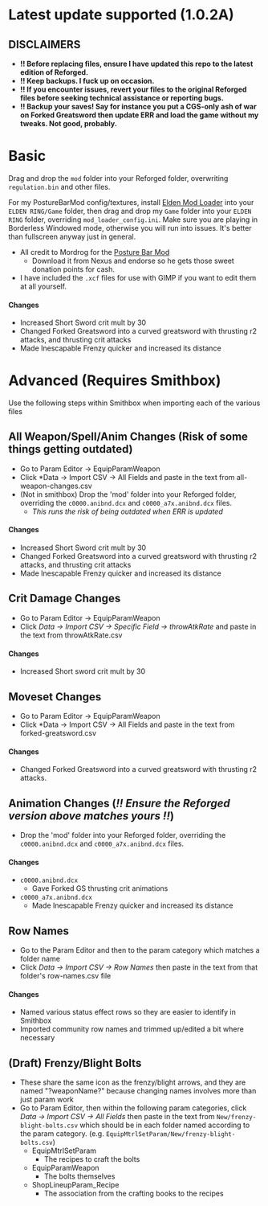 # Latest update supported (1.0.2A)
## DISCLAIMERS
- **!! Before replacing files, ensure I have updated this repo to the latest edition of Reforged.**
- **!! Keep backups. I fuck up on occasion.**
- **!! If you encounter issues, revert your files to the original Reforged files before seeking technical assistance or reporting bugs.**
- **!! Backup your saves! Say for instance you put a CGS-only ash of war on Forked Greatsword then update ERR and load the game without my tweaks. Not good, probably.**


# Basic
Drag and drop the `mod` folder into your Reforged folder, overwriting `regulation.bin` and other files.

For my PostureBarMod config/textures, install [Elden Mod Loader](https://www.nexusmods.com/eldenring/mods/117?tab=files) into your `ELDEN RING/Game` folder, then drag and drop my `Game` folder into your `ELDEN RING` folder, overriding `mod_loader_config.ini`.
Make sure you are playing in Borderless Windowed mode, otherwise you will run into issues. It's better than fullscreen anyway just in general.
  - All credit to Mordrog for the [Posture Bar Mod](https://www.nexusmods.com/eldenring/mods/3405/?tab=description)
    - Download it from Nexus and endorse so he gets those sweet donation points for cash.
  - I have included the `.xcf` files for use with GIMP if you want to edit them at all yourself.

#### Changes
- Increased Short Sword crit mult by 30
- Changed Forked Greatsword into a curved greatsword with thrusting r2 attacks, and thrusting crit attacks
- Made Inescapable Frenzy quicker and increased its distance


# Advanced (Requires Smithbox)
Use the following steps within Smithbox when importing each of the various files

## All Weapon/Spell/Anim Changes (Risk of some things getting outdated)
- Go to Param Editor -> EquipParamWeapon
- Click *Data -> Import CSV -> All Fields and paste in the text from all-weapon-changes.csv
- (Not in smithbox) Drop the 'mod' folder into your Reforged folder, overriding the `c0000.anibnd.dcx` and `c0000_a7x.anibnd.dcx` files.
  - *This runs the risk of being outdated when ERR is updated*
#### Changes
- Increased Short Sword crit mult by 30
- Changed Forked Greatsword into a curved greatsword with thrusting r2 attacks, and thrusting crit attacks
- Made Inescapable Frenzy quicker and increased its distance

## Crit Damage Changes
- Go to Param Editor -> EquipParamWeapon
- Click *Data -> Import CSV -> Specific Field -> throwAtkRate* and paste in the text from throwAtkRate.csv
#### Changes
- Increased Short sword crit mult by 30

## Moveset Changes
- Go to Param Editor -> EquipParamWeapon
- Click *Data -> Import CSV -> All Fields and paste in the text from forked-greatsword.csv
#### Changes
- Changed Forked Greatsword into a curved greatsword with thrusting r2 attacks.

## Animation Changes (*!! Ensure the Reforged version above matches yours !!*)
- Drop the 'mod' folder into your Reforged folder, overriding the `c0000.anibnd.dcx` and `c0000_a7x.anibnd.dcx` files.
 #### Changes
  - `c0000.anibnd.dcx`
    - Gave Forked GS thrusting crit animations 
  - `c0000_a7x.anibnd.dcx`
    - Made Inescapable Frenzy quicker and increased its distance

## Row Names
- Go to the Param Editor and then to the param category which matches a folder name
- Click *Data -> Import CSV -> Row Names* then paste in the text from that folder's row-names.csv file
#### Changes
- Named various status effect rows so they are easier to identify in Smithbox
- Imported community row names and trimmed up/edited a bit where necessary

## (Draft) Frenzy/Blight Bolts
- These share the same icon as the frenzy/blight arrows, and they are named "?weaponName?" because changing names involves more than just param work
- Go to Param Editor, then within the following param categories, click *Data -> Import CSV -> All Fields* then paste in the text from `New/frenzy-blight-bolts.csv` which should be in each folder named according to the param category. (e.g. `EquipMtrlSetParam/New/frenzy-blight-bolts.csv`)
  - EquipMtrlSetParam
    - The recipes to craft the bolts
  - EquipParamWeapon
    - The bolts themselves
  - ShopLineupParam_Recipe
    - The association from the crafting books to the recipes
